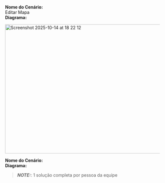**Nome do Cenário:**  
Editar Mapa  
**Diagrama:**  

  <img width="715" height="421" alt="Screenshot 2025-10-14 at 18 22 12" src="https://github.com/user-attachments/assets/2418464d-7eb3-4dd0-90fa-d9f0bba7236f" />


**Nome do Cenário:**    
**Diagrama:**  
> **_NOTE:_**: 1 solução completa por pessoa da equipe

